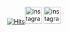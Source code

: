 [![Hits](https://hits.seeyoufarm.com/api/count/incr/badge.svg?url=https%3A%2F%2Fgithub.com%2Fciela0426%2Fhit-counter&count_bg=%23000000&title_bg=%23929090&icon=&icon_color=%23E7E7E7&title=hits&edge_flat=false)](https://hits.seeyoufarm.com)[<img src='https://cdn.jsdelivr.net/npm/simple-icons@3.0.1/icons/instagram.svg' alt='instagram' height='40'>](https://www.instagram.com/c.iela/) [<img src='https://cdn.jsdelivr.net/npm/simple-icons@3.0.1/icons/instagram.svg' alt='instagram' height='40'>](https://www.instagram.com/orbit___orbit/)<br/>
